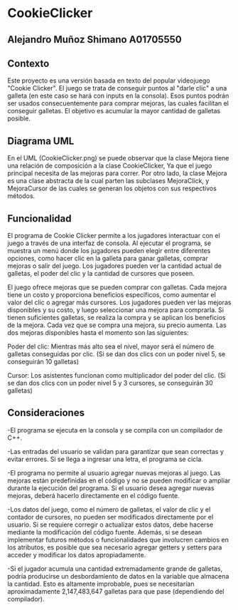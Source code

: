 # CookieClicker
## Alejandro Muñoz Shimano A01705550

## Contexto
Este proyecto es una versión basada en texto del popular videojuego "Cookie Clicker". El juego se trata de conseguir puntos al "darle clic" a una galleta (en este caso se hará con inputs en la consola). Esos puntos podrán ser usados consecuentemente para comprar mejoras, las cuales facilitan el conseguir galletas. El objetivo es acumular la mayor cantidad de galletas posible.

## Diagrama UML
En el UML (CookieClicker.png) se puede observar que la clase Mejora tiene una relación de composición a la clase CookieClicker, Ya que el juego principal necesita de las mejoras para correr. Por otro lado, la clase Mejora es una clase abstracta de la cual parten las subclases MejoraClick, y MejoraCursor de las cuales se generan los objetos con sus respectivos métodos.

## Funcionalidad
El programa de Cookie Clicker permite a los jugadores interactuar con el juego a través de una interfaz de consola. Al ejecutar el programa, se muestra un menú donde los jugadores pueden elegir entre diferentes opciones, como hacer clic en la galleta para ganar galletas, comprar mejoras o salir del juego. Los jugadores pueden ver la cantidad actual de galletas, el poder del clic y la cantidad de cursores que poseen.

El juego ofrece mejoras que se pueden comprar con galletas. Cada mejora tiene un costo y proporciona beneficios específicos, como aumentar el valor del clic o agregar más cursores. Los jugadores pueden ver las mejoras disponibles y su costo, y luego seleccionar una mejora para comprarla. Si tienen suficientes galletas, se realiza la compra y se aplican los beneficios de la mejora. Cada vez que se compra una mejora, su precio aumenta. Las dos mejoras disponibles hasta el momento son las siguientes:

Poder del clic: Mientras más alto sea el nivel, mayor será el número de galletas conseguidas por clic. (Si se dan dos clics con un poder nivel 5, se conseguirán 10 galletas)

Cursor: Los asistentes funcionan como multiplicador del poder del clic. (Si se dan dos clics con un poder nivel 5 y 3 cursores, se conseguirán 30 galletas)

## Consideraciones

-El programa se ejecuta en la consola y se compila con un compilador de C++.

-Las entradas del usuario se validan para garantizar que sean correctas y evitar errores. Si se llega a ingresar una letra, el programa se cicla.

-El programa no permite al usuario agregar nuevas mejoras al juego. Las mejoras están predefinidas en el código y no se pueden modificar o ampliar durante la ejecución del programa. Si el usuario desea agregar nuevas mejoras, deberá hacerlo directamente en el código fuente.

-Los datos del juego, como el número de galletas, el valor de clic y el contador de cursores, no pueden ser modificados directamente por el usuario. Si se requiere corregir o actualizar estos datos, debe hacerse mediante la modificación del código fuente. Además, si se desean implementar futuros métodos o funcionalidades que involucren cambios en los atributos, es posible que sea necesario agregar getters y setters para acceder y modificar los datos apropiadamente.

-Si el jugador acumula una cantidad extremadamente grande de galletas, podría producirse un desbordamiento de datos en la variable que almacena la cantidad. Esto es altamente improbable, pues se necesitarían aproximadamente 2,147,483,647 galletas para que pase (dependiendo del compilador).

